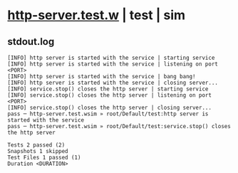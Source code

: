 # [http-server.test.w](../../../../../../examples/tests/sdk_tests/service/http-server.test.w) | test | sim

## stdout.log
```log
[INFO] http server is started with the service | starting service
[INFO] http server is started with the service | listening on port <PORT>
[INFO] http server is started with the service | bang bang!
[INFO] http server is started with the service | closing server...
[INFO] service.stop() closes the http server | starting service
[INFO] service.stop() closes the http server | listening on port <PORT>
[INFO] service.stop() closes the http server | closing server...
pass ─ http-server.test.wsim » root/Default/test:http server is started with the service
pass ─ http-server.test.wsim » root/Default/test:service.stop() closes the http server  

Tests 2 passed (2)
Snapshots 1 skipped
Test Files 1 passed (1)
Duration <DURATION>
```

